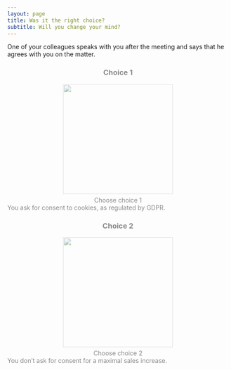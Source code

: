 ```yaml
---
layout: page
title: Was it the right choice?
subtitle: Will you change your mind?
---
```


<head>
  <meta name="viewport" content="width=device-width, initial-scale=1">
  <style>
    .text1 {
      transition: 0.5s;
      opacity:0.5;
    }
    .text2 {
      transition: 0.5s;
      opacity: 0.5;
    }
    .text1:hover {
      opacity:1;
      font-size: 110%;
      transition: 0.5s;

    }
    .text2:hover {
      opacity: 1;
      font-size: 110%;
      transition: 0.5s;

    }

    .button span {
      cursor: pointer;
      display: inline-block;
      position: relative;
      transition: 0.5s;
    }

    .button span:after {
      content: '\00bb';
      position: absolute;
      opacity: 0;
      top: 0;
      right: -20px;
      transition: 0.5s;
    }

    .button:hover span {
      padding-right: 25px;
    }

    .button:hover span:after {
      opacity: 1;
      right: 0;
    }

  </style>
</head>

One of your colleagues speaks with you after the meeting and says that he agrees with you on the matter.
<p></p>
<div class="container">
    <div class="row">
        <div class="col-lg-6 col-md-6 nopadding" style="text-align: justify;">
          <div class='text1'>
            <div style="text-align: center;">
              <h3>Choice 1 </h3>
              <img src="https://images.unsplash.com/photo-1542744095-fcf48d80b0fd?ixlib=rb-1.2.1&auto=format&fit=crop&w=1055&q=80" height = "250" style = "margin-bottom: 5px">
              <div class='button'><a href="../choice1-2-1" class="btn btn-primary"><span>Choose choice 1</span></a></div>
            </div>
              You ask for consent to cookies, as regulated by GDPR.
          </div>
        </div>
        <div class="col-lg-6 col-md-6 nopadding" style="text-align: justify;">
          <div class='text2'>
            <div style="text-align: center;">
              <h3>Choice 2 </h3>
              <img src="https://images.unsplash.com/photo-1461988625982-7e46a099bf4f?ixlib=rb-1.2.1&ixid=eyJhcHBfaWQiOjEyMDd9&auto=format&fit=crop&w=1050&q=80" height = "250" style = "margin-bottom: 5px">
              <div class= 'button'><a href="../choice1-2-2" class="btn btn-primary"><span>Choose choice 2</span></a></div>
            </div>
            You don’t ask for consent for a maximal sales increase.
          </div>
        </div>
    </div>
</div>
